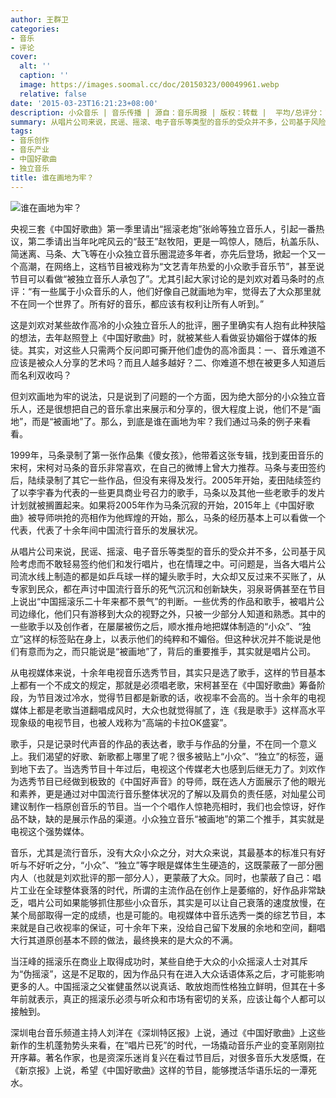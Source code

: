 ```yaml
---
author: 王群卫
categories:
- 音乐
- 评论
cover:
  alt: ''
  caption: ''
  image: https://images.soomal.cc/doc/20150323/00049961.webp
  relative: false
date: '2015-03-23T16:21:23+08:00'
description: 小众音乐 | 音乐传播 | 源自：音乐周报 | 版权：转载 |  平均/总评分：10.00/50
summary: 从唱片公司来说，民谣、摇滚、电子音乐等类型的音乐的受众并不多，公司基于风险考虑而不敢轻易签约他们和发行唱片，也在情理之中。可问题是，当各大唱片公司流水线上制造的都是如乒乓球一样的罐头歌手时，大众却又反过来不买账了，从专家到民众，都在声讨中国流行音乐的死气沉沉和创新缺失……
tags:
- 音乐创作
- 音乐产业
- 中国好歌曲
- 独立音乐
title: 谁在画地为牢？
---
```


![谁在画地为牢？](https://images.soomal.cc/doc/20150323/00049961.webp)





央视三套《中国好歌曲》第一季里请出“摇滚老炮”张岭等独立音乐人，引起一番热议，第二季请出当年叱咤风云的“鼓王”赵牧阳，更是一鸣惊人，随后，杭盖乐队、简迷离、马条、大飞等在小众独立音乐圈混迹多年者，亦先后登场，掀起一个又一个高潮，在网络上，这档节目被戏称为“文艺青年热爱的小众歌手音乐节”，甚至说节目可以看做“被独立音乐人承包了”。尤其引起大家讨论的是刘欢对着马条时的点评：“有一些属于小众音乐的人，他们好像自己就画地为牢，觉得去了大众那里就不在同一个世界了。所有好的音乐，都应该有权利让所有人听到。”

这是刘欢对某些故作高冷的小众独立音乐人的批评，圈子里确实有人抱有此种狭隘的想法，去年赵照登上《中国好歌曲》时，就被某些人看做妥协媚俗于媒体的叛徒。其实，对这些人只需两个反问即可撕开他们虚伪的高冷面具：一、音乐难道不应该是被众人分享的艺术吗？而且人越多越好？二、你难道不想在被更多人知道后而名利双收吗？

但刘欢画地为牢的说法，只是说到了问题的一个方面，因为绝大部分的小众独立音乐人，还是很想把自己的音乐拿出来展示和分享的，很大程度上说，他们不是“画地”，而是“被画地”了。那么，到底是谁在画地为牢？我们通过马条的例子来看看。

1999年，马条录制了第一张作品集《傻女孩》，他带着这张专辑，找到麦田音乐的宋柯，宋柯对马条的音乐非常喜欢，在自己的微博上曾大力推荐。马条与麦田签约后，陆续录制了其它一些作品，但没有来得及发行。2005年开始，麦田陆续签约了以李宇春为代表的一些更具商业号召力的歌手，马条以及其他一些老歌手的发片计划就被搁置起来。如果将2005年作为马条沉寂的开始，2015年上《中国好歌曲》被导师哄抢的亮相作为他辉煌的开始，那么，马条的经历基本上可以看做一个代表，代表了十余年间中国流行音乐的发展状况。

从唱片公司来说，民谣、摇滚、电子音乐等类型的音乐的受众并不多，公司基于风险考虑而不敢轻易签约他们和发行唱片，也在情理之中。可问题是，当各大唱片公司流水线上制造的都是如乒乓球一样的罐头歌手时，大众却又反过来不买账了，从专家到民众，都在声讨中国流行音乐的死气沉沉和创新缺失，羽泉哥俩甚至在节目上说出“中国摇滚乐二十年来都不景气”的判断。一些优秀的作品和歌手，被唱片公司边缘化，他们只有游移到大众的视野之外，只被一少部分人知道和熟悉。其中的一些歌手以及创作者，在屡屡被伤之后，顺水推舟地把媒体制造的“小众”、“独立”这样的标签贴在身上，以表示他们的纯粹和不媚俗。但这种状况并不能说是他们有意而为之，而只能说是“被画地”了，背后的重要推手，其实就是唱片公司。

从电视媒体来说，十余年电视音乐选秀节目，其实只是选了歌手，这样的节目基本上都有一个不成文的规定，那就是必须唱老歌，宋柯甚至在《中国好歌曲》筹备阶段，为节目泼过冷水，觉得节目都是新歌的话，收视率不会高的。当十余年的电视媒体上都是老歌当道翻唱成风时，大众也就觉得腻了，连《我是歌手》这样高水平现象级的电视节目，也被人戏称为“高端的卡拉OK盛宴”。

歌手，只是记录时代声音的作品的表达者，歌手与作品的分量，不在同一个意义上。我们渴望的好歌、新歌都上哪里了呢？很多被贴上“小众”、“独立”的标签，逼到地下去了。当选秀节目十年过后，电视这个传媒老大也感到后继无力了。刘欢作为选秀节目已经做到极致的《中国好声音》的导师，既在选人方面展示了他的眼光和素养，更是通过对中国流行音乐整体状况的了解以及肩负的责任感，对灿星公司建议制作一档原创音乐的节目。当一个个唱作人惊艳亮相时，我们也会惊讶，好作品不缺，缺的是展示作品的渠道。小众独立音乐“被画地”的第二个推手，其实就是电视这个强势媒体。

音乐，尤其是流行音乐，没有大众小众之分，对大众来说，其最基本的标准只有好听与不好听之分，“小众”、“独立”等字眼是媒体生生硬造的，这既蒙蔽了一部分圈内人（也就是刘欢批评的那一部分人），更蒙蔽了大众。同时，也蒙蔽了自己：唱片工业在全球整体衰落的时代，所谓的主流作品在创作上是萎缩的，好作品非常缺乏，唱片公司如果能够抓住那些小众音乐，其实是可以让自己衰落的速度放慢，在某个局部取得一定的成绩，也是可能的。电视媒体中音乐选秀一类的综艺节目，本来就是自己收视率的保证，可十余年下来，没给自己留下发展的余地和空间，翻唱大行其道原创基本不顾的做法，最终换来的是大众的不满。

当汪峰的摇滚乐在商业上取得成功时，某些自绝于大众的小众摇滚人士对其斥为“伪摇滚”，这是不足取的，因为作品只有在进入大众话语体系之后，才可能影响更多的人。中国摇滚之父崔健虽然以说真话、敢放炮而性格独立鲜明，但其在十多年前就表示，真正的摇滚乐必须与听众和市场有密切的关系，应该让每个人都可以接触到。

深圳电台音乐频道主持人刘洋在《深圳特区报》上说，通过《中国好歌曲》上这些新作的生机蓬勃势头来看，在“唱片已死”的时代，一场撬动音乐产业的变革刚刚拉开序幕。著名作家，也是资深乐迷肖复兴在看过节目后，对很多音乐大发感慨，在《新京报》上说，希望《中国好歌曲》这样的节目，能够搅活华语乐坛的一潭死水。